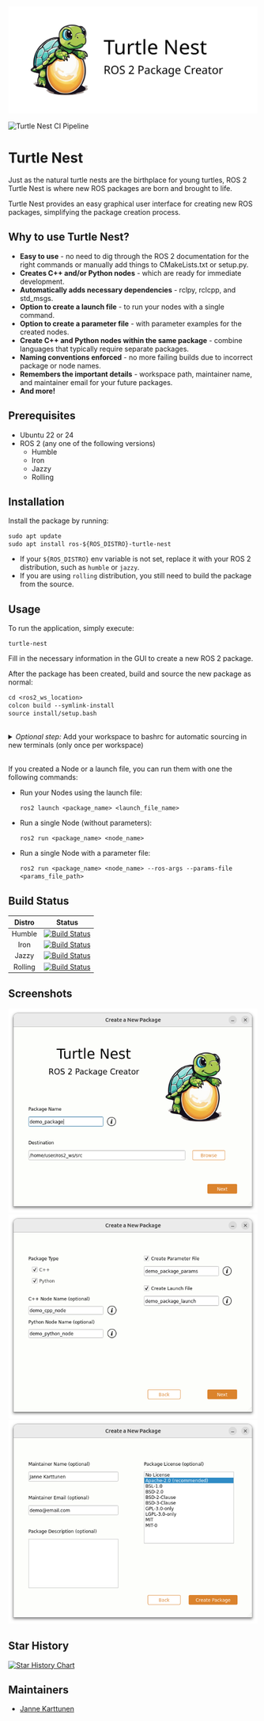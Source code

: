 ![Turtle Nest](images/turtle_nest_logo_large.png)

![Turtle Nest CI Pipeline](https://github.com/jannkar/turtle_nest/actions/workflows/run_pipeline.yaml/badge.svg)

# Turtle Nest

Just as the natural turtle nests are the birthplace for young turtles, ROS 2 Turtle Nest is where new ROS packages are born and brought to life.

Turtle Nest provides an easy graphical user interface for creating new ROS packages, simplifying the package creation process.

## Why to use Turtle Nest?

- **Easy to use** - no need to dig through the ROS 2 documentation for the right commands or manually add things to CMakeLists.txt or setup.py.
- **Creates C++ and/or Python nodes** - which are ready for immediate development.
- **Automatically adds necessary dependencies** - rclpy, rclcpp, and std_msgs.
- **Option to create a launch file** - to run your nodes with a single command.
- **Option to create a parameter file** - with parameter examples for the created nodes.
- **Create C++ and Python nodes within the same package** - combine languages that typically require separate packages.
- **Naming conventions enforced** - no more failing builds due to incorrect package or node names.
- **Remembers the important details** - workspace path, maintainer name, and maintainer email for your future packages.
- **And more!**

## Prerequisites

- Ubuntu 22 or 24
- ROS 2 (any one of the following versions)
  - Humble
  - Iron
  - Jazzy
  - Rolling

## Installation

Install the package by running:
```
sudo apt update
sudo apt install ros-${ROS_DISTRO}-turtle-nest
```

* If your `${ROS_DISTRO}` env variable is not set, replace it with your ROS 2 distribution, such as `humble` or `jazzy`.
* If you are using `rolling` distribution, you still need to build the package from the source.


## Usage
To run the application, simply execute:

```
turtle-nest
```

Fill in the necessary information in the GUI to create a new ROS 2 package. 

After the package has been created, build and source the new package as normal:

```
cd <ros2_ws_location>
colcon build --symlink-install
source install/setup.bash
```
<br>
<details>
  <summary><i>Optional step:</i> Add your workspace to bashrc for automatic sourcing in new terminals (only once per workspace)</summary>

    echo "source <ros2_ws_location>/install/setup.bash" >> ~/.bashrc
</details>
<br>

If you created a Node or a launch file, you can run them with one the following commands:

* Run your Nodes using the launch file:
    ```
    ros2 launch <package_name> <launch_file_name>
    ```
* Run a single Node (without parameters):
    ```
    ros2 run <package_name> <node_name>
    ```
* Run a single Node with a parameter file:
  ```
  ros2 run <package_name> <node_name> --ros-args --params-file <params_file_path>
  ```
    

## Build Status

| Distro | Status | 
| :---:  | :---:  |
| Humble | [![Build Status](https://build.ros2.org/buildStatus/icon?job=Hbin_uJ64__turtle_nest__ubuntu_jammy_amd64__binary)](https://build.ros2.org/job/Hbin_uJ64__turtle_nest__ubuntu_jammy_amd64__binary/)|
| Iron | [![Build Status](https://build.ros2.org/buildStatus/icon?job=Ibin_uJ64__turtle_nest__ubuntu_jammy_amd64__binary)](https://build.ros2.org/job/Ibin_uJ64__turtle_nest__ubuntu_jammy_amd64__binary/)  |
| Jazzy | [![Build Status](https://build.ros2.org/buildStatus/icon?job=Jbin_uN64__turtle_nest__ubuntu_noble_amd64__binary)](https://build.ros2.org/job/Jbin_uN64__turtle_nest__ubuntu_noble_amd64__binary/)  |
| Rolling | [![Build Status](https://build.ros2.org/buildStatus/icon?job=Rbin_uN64__turtle_nest__ubuntu_noble_amd64__binary)](https://build.ros2.org/job/Rbin_uN64__turtle_nest__ubuntu_noble_amd64__binary/)  |

## Screenshots

![Screenshot 1](images/screenshot_p1.png)
![Screenshot 2](images/screenshot_p2.png)
![Screenshot 3](images/screenshot_p3.png)

## Star History

[![Star History Chart](https://api.star-history.com/svg?repos=Jannkar/turtle_nest&type=Date)](https://star-history.com/#Jannkar/turtle_nest&Date)

## Maintainers

- [Janne Karttunen](https://www.linkedin.com/in/janne-karttunen-a22375209/)
